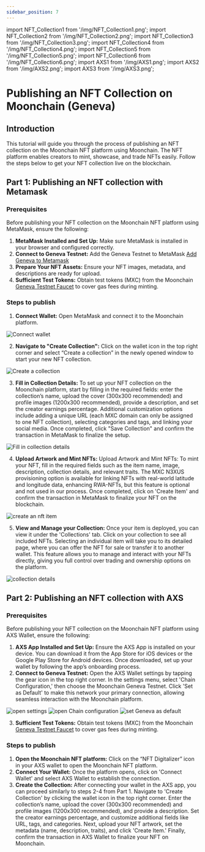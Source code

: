 ```yaml
---
sidebar_position: 7
---
```

import NFT_Collection1 from '/img/NFT_Collection1.png';
import NFT_Collection2 from '/img/NFT_Collection2.png';
import NFT_Collection3 from '/img/NFT_Collection3.png';
import NFT_Collection4 from '/img/NFT_Collection4.png';
import NFT_Collection5 from '/img/NFT_Collection5.png';
import NFT_Collection6 from '/img/NFT_Collection6.png';
import AXS1 from '/img/AXS1.png';
import AXS2 from '/img/AXS2.png';
import AXS3 from '/img/AXS3.png';

# Publishing an NFT Collection on Moonchain (Geneva)

## Introduction

This tutorial will guide you through the process of publishing an NFT collection on the Moonchain NFT platform using Moonchain. The NFT platform enables creators to mint, showcase, and trade NFTs easily. Follow the steps below to get your NFT collection live on the blockchain.

## Part 1: Publishing an NFT collection with Metamask 

### Prerequisites
Before publishing your NFT collection on the Moonchain NFT platform using MetaMask, ensure the following:

1. **MetaMask Installed and Set Up:** Make sure MetaMask is installed in your browser and configured correctly.
2. **Connect to Geneva Testnet:** Add the Geneva Testnet to MetaMask [Add Geneva to Metamask](/docs/Testnet-Tutorials/Add-Geneva-to-Metamask)
3. **Prepare Your NFT Assets:** Ensure your NFT images, metadata, and descriptions are ready for upload.
4. **Sufficient Test Tokens:** Obtain test tokens (MXC) from the Moonchain [Geneva Testnet Faucet](https://geneva-faucet.moonchain.com/) to cover gas fees during minting.

### Steps to publish

1. **Connect Wallet:** Open MetaMask and connect it to the Moonchain platform.
<img src={NFT_Collection1} alt="Connect wallet" class="full-width-image" />

2. **Navigate to "Create Collection":** Click on the wallet icon in the top right corner and select “Create a collection” in the newly opened window to start your new NFT collection.
<img src={NFT_Collection2} alt="Create a collection" class="full-width-image" />

3. **Fill in Collection Details:** To set up your NFT collection on the Moonchain platform, start by filling in the required fields: enter the collection’s name, upload the cover (300x300 recommended) and profile images (1200x300 recommended), provide a description, and set the creator earnings percentage. Additional customization options include adding a unique URL (each MXC domain can only be assigned to one NFT collection), selecting categories and tags, and linking your social media. Once completed, click "Save Collection" and confirm the transaction in MetaMask to finalize the setup.
<img src={NFT_Collection3} alt="Fill in collection details" class="full-width-image" />

4. **Upload Artwork and Mint NFTs:** Upload Artwork and Mint NFTs: To mint your NFT, fill in the required fields such as the item name, image, description, collection details, and relevant traits. The MXC N3XUS provisioning option is available for linking NFTs with real-world latitude and longitude data, enhancing RWA-NFTs, but this feature is optional and not used in our process. Once completed, click on 'Create Item' and confirm the transaction in MetaMask to finalize your NFT on the blockchain.
<img src={NFT_Collection4} alt="create an nft item" class="full-width-image" />
<!-- Commented out because the 'create item' button doesn't work anymore as soon some xsd are choosen to be locked into the nft
   4.1 **Optional: Lock XSD Tokens:**  
   You can choose to lock XSD tokens into your NFT, which boosts the NFT’s credibility and ensures security by linking tangible value. The XSD tokens can only be reclaimed if the NFT is permanently burnt (sent to a blackhole address), safeguarding the asset's integrity and maintaining trust in its real-world backing. This step is optional and not required for the standard NFT minting process.
    <img src={NFT_Collection5} alt="lock xsd tokens" class="full-width-image" />
-->

5. **View and Manage your Collection:** Once your item is deployed, you can view it under the 'Collections' tab. Click on your collection to see all included NFTs. Selecting an individual item will take you to its detailed page, where you can offer the NFT for sale or transfer it to another wallet. This feature allows you to manage and interact with your NFTs directly, giving you full control over trading and ownership options on the platform.
<img src={NFT_Collection6} alt="collection details" class="full-width-image" />

## Part 2: Publishing an NFT collection with AXS  

### Prerequisites
Before publishing your NFT collection on the Moonchain NFT platform using AXS Wallet, ensure the following:

1. **AXS App Installed and Set Up:** Ensure the AXS App is installed on your device. You can download it from the App Store for iOS devices or the Google Play Store for Android devices. Once downloaded, set up your wallet by following the app’s onboarding process.
2. **Connect to Geneva Testnet:** Open the AXS Wallet settings by tapping the gear icon in the top right corner. In the settings menu, select 'Chain Configuration,' then choose the Moonchain Geneva Testnet. Click 'Set as Default' to make this network your primary connection, allowing seamless interaction with the Moonchain platform.
<img src={AXS1} alt="open settings" class="full-width-image" />
<img src={AXS2} alt="open Chain configuration" class="full-width-image" />
<img src={AXS3} alt="set Geneva as default" class="full-width-image" />
   
3. **Sufficient Test Tokens:** Obtain test tokens (MXC) from the Moonchain [Geneva Testnet Faucet](https://geneva-faucet.moonchain.com/) to cover gas fees during minting.

### Steps to publish
1. **Open the Moonchain NFT platform:** Click on the “NFT Digitalizer” icon in your AXS wallet to open the Moonchain NFT platform. 
2. **Connect Your Wallet:** Once the platform opens, click on 'Connect Wallet' and select AXS Wallet to establish the connection.
3. **Create the Collection:** After connecting your wallet in the AXS app, you can proceed similarly to steps 2-4 from Part 1. Navigate to 'Create Collection' by clicking the wallet icon in the top right corner. Enter the collection’s name, upload the cover (300x300 recommended) and profile images (1200x300 recommended), and provide a description. Set the creator earnings percentage, and customize additional fields like URL, tags, and categories. Next, upload your NFT artwork, set the metadata (name, description, traits), and click 'Create Item.' Finally, confirm the transaction in AXS Wallet to finalize your NFT on Moonchain.